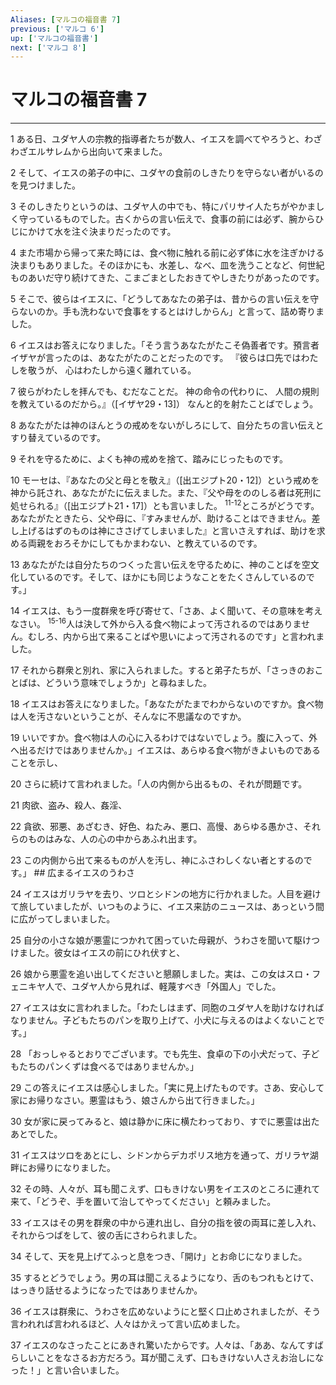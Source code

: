 ```yaml
---
Aliases: [マルコの福音書 7]
previous: ['マルコ 6']
up: ['マルコの福音書']
next: ['マルコ 8']
---
```

# マルコの福音書 7

***




1 
ある日、ユダヤ人の宗教的指導者たちが数人、イエスを調べてやろうと、わざわざエルサレムから出向いて来ました。 



2 
そして、イエスの弟子の中に、ユダヤの食前のしきたりを守らない者がいるのを見つけました。 



3 
そのしきたりというのは、ユダヤ人の中でも、特にパリサイ人たちがやかましく守っているものでした。古くからの言い伝えで、食事の前には必ず、腕からひじにかけて水を注ぐ決まりだったのです。 



4 
また市場から帰って来た時には、食べ物に触れる前に必ず体に水を注ぎかける決まりもありました。そのほかにも、水差し、なべ、皿を洗うことなど、何世紀ものあいだ守り続けてきた、こまごまとしたおきてやしきたりがあったのです。 



5 
そこで、彼らはイエスに、「どうしてあなたの弟子は、昔からの言い伝えを守らないのか。手も洗わないで食事をするとはけしからん」と言って、詰め寄りました。 



6 
イエスはお答えになりました。「そう言うあなたがたこそ偽善者です。預言者イザヤが言ったのは、あなたがたのことだったのです。 『彼らは口先ではわたしを敬うが、 心はわたしから遠く離れている。 



7 
彼らがわたしを拝んでも、むだなことだ。 神の命令の代わりに、 人間の規則を教えているのだから。』（[イザヤ29・13]） なんと的を射たことばでしょう。 



8 
あなたがたは神のほんとうの戒めをないがしろにして、自分たちの言い伝えとすり替えているのです。 



9 
それを守るために、よくも神の戒めを捨て、踏みにじったものです。 



10 
モーセは、『あなたの父と母とを敬え』（[出エジプト20・12]）という戒めを神から託され、あなたがたに伝えました。また、『父や母をののしる者は死刑に処せられる』（[出エジプト21・17]）とも言いました。 <sup class="versenum">11-12</sup>ところがどうです。あなたがたときたら、父や母に、『すみませんが、助けることはできません。差し上げるはずのものは神にささげてしまいました』と言いさえすれば、助けを求める両親をおろそかにしてもかまわない、と教えているのです。 



13 
あなたがたは自分たちのつくった言い伝えを守るために、神のことばを空文化しているのです。そして、ほかにも同じようなことをたくさんしているのです。」 



14 
イエスは、もう一度群衆を呼び寄せて、「さあ、よく聞いて、その意味を考えなさい。 <sup class="versenum">15-16</sup>人は決して外から入る食べ物によって汚されるのではありません。むしろ、内から出て来ることばや思いによって汚されるのです」と言われました。 



17 
それから群衆と別れ、家に入られました。すると弟子たちが、「さっきのおことばは、どういう意味でしょうか」と尋ねました。 



18 
イエスはお答えになりました。「あなたがたまでわからないのですか。食べ物は人を汚さないということが、そんなに不思議なのですか。 



19 
いいですか。食べ物は人の心に入るわけではないでしょう。腹に入って、外へ出るだけではありませんか。」イエスは、あらゆる食べ物がきよいものであることを示し、 



20 
さらに続けて言われました。「人の内側から出るもの、それが問題です。 



21 
肉欲、盗み、殺人、姦淫、 



22 
貪欲、邪悪、あざむき、好色、ねたみ、悪口、高慢、あらゆる愚かさ、それらのものはみな、人の心の中からあふれ出ます。 



23 
この内側から出て来るものが人を汚し、神にふさわしくない者とするのです。」 ## 広まるイエスのうわさ 



24 
イエスはガリラヤを去り、ツロとシドンの地方に行かれました。人目を避けて旅していましたが、いつものように、イエス来訪のニュースは、あっという間に広がってしまいました。 



25 
自分の小さな娘が悪霊につかれて困っていた母親が、うわさを聞いて駆けつけました。彼女はイエスの前にひれ伏すと、 



26 
娘から悪霊を追い出してくださいと懇願しました。実は、この女はスロ・フェニキヤ人で、ユダヤ人から見れば、軽蔑すべき「外国人」でした。 



27 
イエスは女に言われました。「わたしはまず、同胞のユダヤ人を助けなければなりません。子どもたちのパンを取り上げて、小犬に与えるのはよくないことです。」 



28 
「おっしゃるとおりでございます。でも先生、食卓の下の小犬だって、子どもたちのパンくずは食べるではありませんか。」 



29 
この答えにイエスは感心しました。「実に見上げたものです。さあ、安心して家にお帰りなさい。悪霊はもう、娘さんから出て行きました。」 



30 
女が家に戻ってみると、娘は静かに床に横たわっており、すでに悪霊は出たあとでした。 



31 
イエスはツロをあとにし、シドンからデカポリス地方を通って、ガリラヤ湖畔にお帰りになりました。 



32 
その時、人々が、耳も聞こえず、口もきけない男をイエスのところに連れて来て、「どうぞ、手を置いて治してやってください」と頼みました。 



33 
イエスはその男を群衆の中から連れ出し、自分の指を彼の両耳に差し入れ、それからつばをして、彼の舌にさわられました。 



34 
そして、天を見上げてふっと息をつき、「開け」とお命じになりました。 



35 
するとどうでしょう。男の耳は聞こえるようになり、舌のもつれもとけて、はっきり話せるようになったではありませんか。 



36 
イエスは群衆に、うわさを広めないようにと堅く口止めされましたが、そう言われれば言われるほど、人々はかえって言い広めました。 



37 
イエスのなさったことにあきれ驚いたからです。人々は、「ああ、なんてすばらしいことをなさるお方だろう。耳が聞こえず、口もきけない人さえお治しになった！」と言い合いました。
